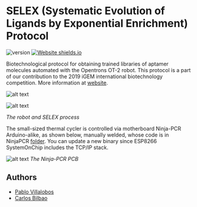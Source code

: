# SELEX (Systematic Evolution of Ligands by Exponential Enrichment) Protocol 
![version](https://img.shields.io/badge/version-1-blue.svg?cacheSeconds=2592000) 
[![Website shields.io](https://img.shields.io/website-up-down-green-red/http/shields.io.svg)](https://2019.igem.org/Team:MADRID_UCM/Landing)

Biotechnological protocol for obtaining trained libraries of aptamer molecules automated with the Opentrons OT-2 robot.
This protocol is a part of our contribution to the 2019 iGEM international biotechnology competition. More information at <a href = "https://2019.igem.org/Team:MADRID_UCM/Landing">website</a>.

![alt text](https://github.com/Zildj1an/SELEX/blob/master/img/robot.png)

![alt text](https://github.com/Zildj1an/SELEX/blob/master/img/ninja.png)

_The robot and SELEX process_

The small-sized thermal cycler is controlled via motherboard Ninja-PCR Arduino-alike, as shown below, manually welded, whose code is in NinjaPCR [folder](https://github.com/Zildj1an/SELEX/tree/master/NinjaPCR). You can update a new binary since ESP8266 SystemOnChip includes the TCP/IP stack.

![alt text](https://github.com/Zildj1an/SELEX/blob/master/img/aptameros.png)
_The Ninja-PCR PCB_

## Authors
* [Pablo Villalobos](https://github.com/pablo-vs)
* [Carlos Bilbao](https://github.com/Zildj1an)


